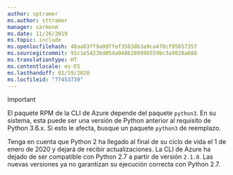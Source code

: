 ```yaml
---
author: sptramer
ms.author: sttramer
manager: carmonm
ms.date: 11/26/2019
ms.topic: include
ms.openlocfilehash: 48aa83ff9a0dffef3563db3a9ca470cf95657357
ms.sourcegitcommit: 91c1e5423bd054a948620999b559bc3a9828a688
ms.translationtype: HT
ms.contentlocale: es-ES
ms.lasthandoff: 02/19/2020
ms.locfileid: "77453739"
---
```

> [!IMPORTANT]
>
> El paquete RPM de la CLI de Azure depende del paquete `python3`. En su sistema, esta puede ser una versión de Python anterior al requisito de Python 3.6.x. Si esto le afecta, busque un paquete `python3` de reemplazo.
>
> Tenga en cuenta que Python 2 ha llegado al final de su ciclo de vida el 1 de enero de 2020 y dejará de recibir actualizaciones. La CLI de Azure ha dejado de ser compatible con Python 2.7 a partir de versión `2.1.0`. Las nuevas versiones ya no garantizan su ejecución correcta con Python 2.7.
